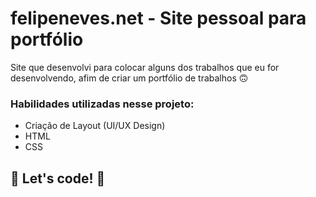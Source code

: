 # felipeneves.net - Site pessoal para portfólio

Site que desenvolvi para colocar alguns dos trabalhos que eu for desenvolvendo, afim de criar um portfólio de trabalhos  🙃 

### Habilidades utilizadas nesse projeto:

* Criação de Layout (UI/UX Design)
* HTML
* CSS

## 🚀 Let's code! 🚀
